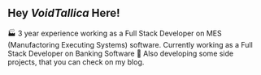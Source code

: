 ## Hey *VoidTallica* Here!

🏭 3 year experience working as a Full Stack Developer on MES (Manufactoring Executing Systems) software.
    Currently working as a Full Stack Developer on Banking Software
🔭 Also developing some side projects, that you can check on my blog.


<!--
**VoidTallica/VoidTallica** is a ✨ _special_ ✨ repository because its `README.md` (this file) appears on your GitHub profile.

Here are some ideas to get you started:

- 🔭 I’m currently working on ...
- 🌱 I’m currently learning ...
- 👯 I’m looking to collaborate on ...
- 🤔 I’m looking for help with ...
- 💬 Ask me about ...
- 📫 How to reach me: ...
- 😄 Pronouns: ...
- ⚡ Fun fact: ...
-->
